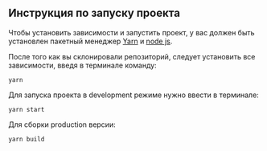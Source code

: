 ## Инструкция по запуску проекта

Чтобы установить зависимости и запустить проект, у вас должен быть установлен 
пакетный менеджер [Yarn](https://legacy.yarnpkg.com/ru/docs/install/#windows-stable) и [node js](https://nodejs.org/en/).

После того как вы склонировали репозиторий, следует установить все зависимости,
введя в терминале команду:

```
yarn
```

Для запуска проекта в development режиме нужно ввести в терминале:

```
yarn start
```

Для сборки production версии:

```
yarn build
```
